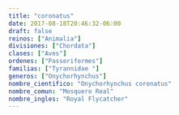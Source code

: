 ```yaml
---
title: "coronatus"
date: 2017-08-18T20:46:32-06:00
draft: false
reinos: ["Animalia"]
divisiones: ["Chordata"]
clases: ["Aves"]
ordenes: ["Passeriformes"]
familias: ["Tyrannidae "]
generos: ["Onychorhynchus"]
nombre_cientifico: "Onychorhynchus coronatus"
nombre_comun: "Mosquero Real"
nombre_ingles: "Royal Flycatcher"
---
```


